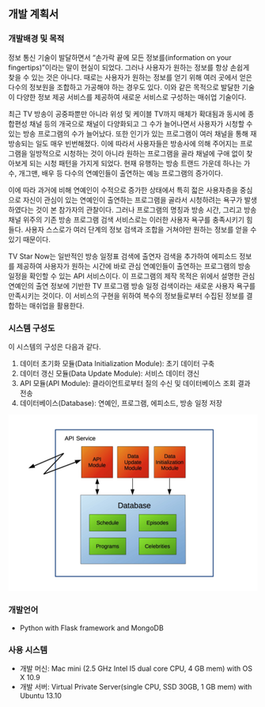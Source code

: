 ## 개발 계획서

### 개발배경 및 목적

정보 통신 기술이 발달하면서 “손가락 끝에 모든 정보를(information on your fingertips)”이라는 말이 현실이 되었다. 그러나 사용자가 원하는 정보를 항상 손쉽게 찾을 수 있는 것은 아니다. 때로는 사용자가 원하는 정보를 얻기 위해 여러 곳에서 얻은 다수의 정보원을 조합하고 가공해야 하는 경우도 있다. 이와 같은 목적으로 발달한 기술이 다양한 정보 제공 서비스를 제공하여 새로운 서비스로 구성하는 매쉬업 기술이다.

최근 TV 방송이 공중파뿐만 아니라 위성 및 케이블 TV까지 매체가 확대됨과 동시에 종합편성 채널 등의 개국으로 채널이 다양화되고 그 수가 늘어나면서 사용자가 시청할 수 있는 방송 프로그램의 수가 늘어났다. 또한 인기가 있는 프로그램이 여러 채널을 통해 재방송되는 일도 매우 빈번해졌다. 이에 따라서 사용자들은 방송사에 의해 주어지는 프로그램을 일방적으로 시청하는 것이 아니라 원하는 프로그램을 골라 채널에 구애 없이 찾아보게 되는 시청 패턴을 가지게 되었다. 현재 유행하는 방송 트랜드 가운데 하나는 가수, 개그맨, 배우 등 다수의 연예인들이 출연하는 예능 프로그램의 증가이다.

이에 따라 과거에 비해 연예인이 수적으로 증가한 상태에서 특히 젋은 사용자층을 중심으로 자신이 관심이 있는 연예인이 출연하는 프로그램을 골라서 시청하려는 욕구가 발생하였다는 것이 본 참가자의 관찰이다. 그러나 프로그램의 명칭과 방송 시간, 그리고 방송 채널 위주의 기존 방송 프로그램 검색 서비스로는 이러한 사용자 욕구를 충족시키기 힘들다. 사용자 스스로가 여러 단계의 정보 검색과 조합을 거쳐야만 원하는 정보를 얻을 수 있기 때문이다.

TV Star Now는 일반적인 방송 일정표 검색에 출연자 검색을 추가하여 에피소드 정보를 제공하여 사용자가 원하는 시간에 바로 관심 연예인들이 출연하는 프로그램의 방송 일정을 확인할 수 있는 API 서비스이다. 이 프로그램의 제작 목적은 위에서 설명한 관심 연예인의 출연 정보에 기반한 TV 프로그램 방송 일정 검색이라는 새로운 사용자 욕구를 만족시키는 것이다. 이 서비스의 구현을 위하여 복수의 정보들로부터 수집된 정보를 결합하는 매쉬업을 활용한다.

### 시스템 구성도

이 시스템의 구성은 다음과 같다.

1. 데이터 초기화 모듈(Data Initialization Module): 초기 데이터 구축  
2. 데이터 갱신 모듈(Data Update Module): 서비스 데이터 갱신  
3. API 모듈(API Module): 클라이언트로부터 질의 수신 및 데이터베이스 조회 결과 전송  
4. 데이터베이스(Database): 연예인, 프로그램, 에피소드, 방송 일정 저장  

![](image/api_service.jpg?raw=true)

### 개발언어

* Python with Flask framework and MongoDB  

### 사용 시스템

*  개발 머신: Mac mini (2.5 GHz Intel I5 dual core CPU, 4 GB mem) with OS X 10.9  
* 개발 서버: Virtual Private Server(single CPU, SSD 30GB, 1 GB mem) with Ubuntu 13.10  

